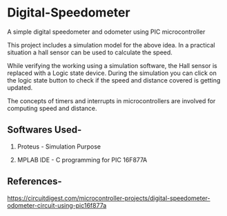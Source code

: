 # Digital-Speedometer
A simple digital speedometer and odometer using PIC microcontroller

This project includes a simulation model for the above idea. In a practical situation a hall sensor can be used to calculate the speed.

While verifying the working using a simulation software, the Hall sensor is replaced with a Logic state device. During the simulation you can click on the logic state button to check if the speed and distance covered is getting updated.

The concepts of timers and interrupts in microcontrollers are involved for computing speed and distance.

## Softwares Used-

1) Proteus - Simulation Purpose

2) MPLAB IDE - C programming for PIC 16F877A

## References-

https://circuitdigest.com/microcontroller-projects/digital-speedometer-odometer-circuit-using-pic16f877a


